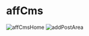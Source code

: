 # affCms

![affCmsHome](https://user-images.githubusercontent.com/100106906/169480037-0a2a5e25-b70d-4d2c-8f53-7d18457f7136.png)
![addPostArea](https://user-images.githubusercontent.com/100106906/169480173-cc02816c-bf66-4ec5-93ca-5b82b873b7e4.png)
